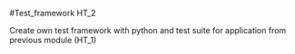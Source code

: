 #Test_framework
HT_2
 
Create own test framework with python and test suite for application from previous module (HT_1)
